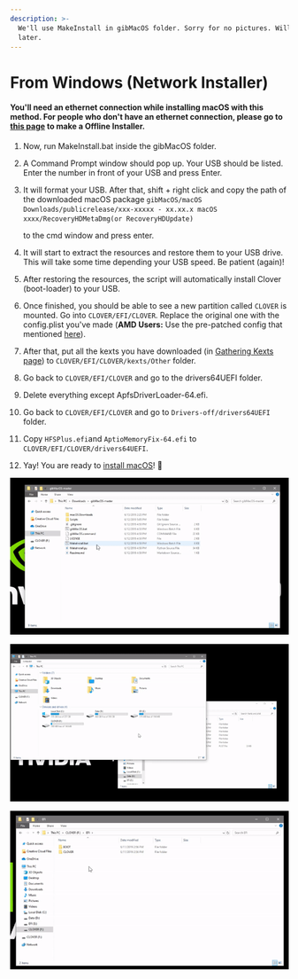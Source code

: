 ```yaml
---
description: >-
  We'll use MakeInstall in gibMacOS folder. Sorry for no pictures. Will add back
  later.
---
```


# From Windows \(Network Installer\)

#### **You'll need an ethernet connection while installing macOS with this method. For people who don't have an ethernet connection, please go to** [**this page**](from-windows-direct-download/convert-the-installer-to-offline.md) **to make a Offline Installer.**

1. Now, run MakeInstall.bat inside the gibMacOS folder.
2. A Command Prompt window should pop up. Your USB should be listed. Enter the number in front of your USB and press Enter.
3. It will format your USB. After that, shift + right click and copy the path of the downloaded macOS package `gibMacOS/macOS Downloads/publicrelease/xxx-xxxxx - xx.xx.x macOS xxxx/RecoveryHDMetaDmg(or RecoveryHDUpdate)`

    to the cmd window and press enter.

4. It will start to extract the resources and restore them to your USB drive. This will take some time depending your USB speed. Be patient \(again\)!
5. After restoring the resources, the script will automatically install Clover \(boot-loader\) to your USB.
6. Once finished, you should be able to see a new partition called `CLOVER` is mounted. Go into `CLOVER/EFI/CLOVER`. Replace the original one with the config.plist you've made \(**AMD Users:** Use the pre-patched config that mentioned [here](../get-started/prerequisites/amd-clover-config.plist.md)\).
7. After that, put all the kexts you have downloaded \(in [Gathering Kexts page](../get-started/prerequisites/gathering-kexts.md)\) to `CLOVER/EFI/CLOVER/kexts/Other` folder.
8. Go back to `CLOVER/EFI/CLOVER` and go to the drivers64UEFI folder.
9. Delete everything except ApfsDriverLoader-64.efi.
10. Go back to `CLOVER/EFI/CLOVER` and go to `Drivers-off/drivers64UEFI` folder.
11. Copy `HFSPlus.efi`and `AptioMemoryFix-64.efi` to `CLOVER/EFI/CLOVER/drivers64UEFI`.
12. Yay! You are ready to [install macOS](../actual-installation-part-1.md)! 🥳 

![Steps 1 - 5 \(Restoring Installer files to USB and install Clover\)](../../.gitbook/assets/ezgif-4-8fa1279bb84c.gif)

![Steps 6 - 7 \(Copying kexts and config.plist\)](../../.gitbook/assets/ezgif-4-106771fe2b5a.gif)

![Steps 8 - 11 \(Copying drivers for Clover\)](../../.gitbook/assets/ezgif-4-dcd1cd3e8f07.gif)

